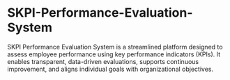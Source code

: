 # SKPI-Performance-Evaluation-System
SKPI Performance Evaluation System is a streamlined platform designed to assess employee performance using key performance indicators (KPIs). It enables transparent, data-driven evaluations, supports continuous improvement, and aligns individual goals with organizational objectives.
